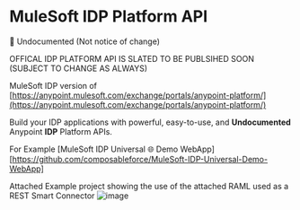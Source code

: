 # MuleSoft IDP Platform API
🚨 Undocumented (Not notice of change)

OFFICAL IDP PLATFORM API IS SLATED TO BE PUBLSIHED SOON (SUBJECT TO CHANGE AS ALWAYS)

MuleSoft IDP version of [https://anypoint.mulesoft.com/exchange/portals/anypoint-platform/](https://anypoint.mulesoft.com/exchange/portals/anypoint-platform/)

Build your IDP applications with powerful, easy-to-use, and **Undocumented** Anypoint **IDP** Platform APIs.

For Example [MuleSoft IDP Universal 🌐 Demo WebApp][https://github.com/composableforce/MuleSoft-IDP-Universal-Demo-WebApp]

Attached Example project showing the use of the attached RAML used as a REST Smart Connector
![image](https://github.com/user-attachments/assets/92ff5c56-377f-40e0-89f1-873c26926cd2)


